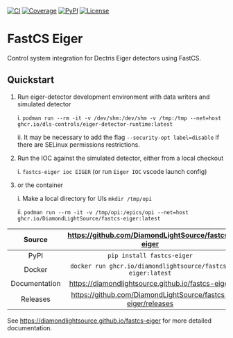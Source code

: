 [![CI](https://github.com/DiamondLightSource/fastcs-eiger/actions/workflows/ci.yml/badge.svg)](https://github.com/DiamondLightSource/fastcs-eiger/actions/workflows/ci.yml)
[![Coverage](https://codecov.io/gh/DiamondLightSource/fastcs-eiger/branch/main/graph/badge.svg)](https://codecov.io/gh/DiamondLightSource/fastcs-eiger)
[![PyPI](https://img.shields.io/pypi/v/fastcs-eiger.svg)](https://pypi.org/project/fastcs-eiger)
[![License](https://img.shields.io/badge/License-Apache%202.0-blue.svg)](https://www.apache.org/licenses/LICENSE-2.0)

# FastCS Eiger

Control system integration for Dectris Eiger detectors using FastCS.

## Quickstart

1. Run eiger-detector development environment with data writers and simulated detector

    i. `podman run --rm -it -v /dev/shm:/dev/shm -v /tmp:/tmp --net=host ghcr.io/dls-controls/eiger-detector-runtime:latest`

    ii. It may be necessary to add the flag `--security-opt label=disable` if there are
    SELinux permissions restrictions.

2. Run the IOC against the simulated detector, either from a local checkout

    i. `fastcs-eiger ioc EIGER` (or run `Eiger IOC` vscode launch config)

3. or the container

    i. Make a local directory for UIs `mkdir /tmp/opi`

    ii. `podman run --rm -it -v /tmp/opi:/epics/opi --net=host ghcr.io/DiamondLightSource/fastcs-eiger:latest`

Source          | <https://github.com/DiamondLightSource/fastcs-eiger>
:---:           | :---:
PyPI            | `pip install fastcs-eiger`
Docker          | `docker run ghcr.io/diamondlightsource/fastcs-eiger:latest`
Documentation   | <https://diamondlightsource.github.io/fastcs-eiger>
Releases        | <https://github.com/DiamondLightSource/fastcs-eiger/releases>

<!-- README only content. Anything below this line won't be included in index.md -->

See https://diamondlightsource.github.io/fastcs-eiger for more detailed documentation.
